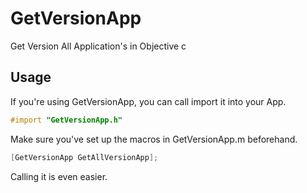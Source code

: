 # GetVersionApp
Get Version All Application's in Objective c 


## Usage

If you're using GetVersionApp, you can call import it into your App.

```objective-c
#import "GetVersionApp.h"

```


Make sure you've set up the macros in GetVersionApp.m beforehand.



```objective-c
[GetVersionApp GetAllVersionApp];
```

Calling it is even easier.

